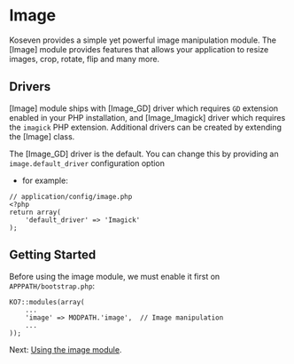 # Image

Koseven provides a simple yet powerful image manipulation module. The [Image] module provides features that allows your application to resize images, crop, rotate, flip and many more.

## Drivers

[Image] module ships with [Image_GD] driver which requires `GD` extension enabled in your PHP installation, and
[Image_Imagick] driver which requires the `imagick` PHP extension. Additional drivers can be created by extending 
the [Image] class.

The [Image_GD] driver is the default. You can change this by providing an `image.default_driver` configuration option
- for example:

~~~
// application/config/image.php
<?php
return array(
    'default_driver' => 'Imagick'
);
~~~ 

## Getting Started

Before using the image module, we must enable it first on `APPPATH/bootstrap.php`:

~~~
KO7::modules(array(
    ...
    'image' => MODPATH.'image',  // Image manipulation
    ...
));
~~~

Next: [Using the image module](using).
